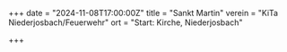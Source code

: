 +++
date = "2024-11-08T17:00:00Z"
title = "Sankt Martin"
verein = "KiTa Niederjosbach/Feuerwehr"
ort = "Start: Kirche, Niederjosbach"

+++
